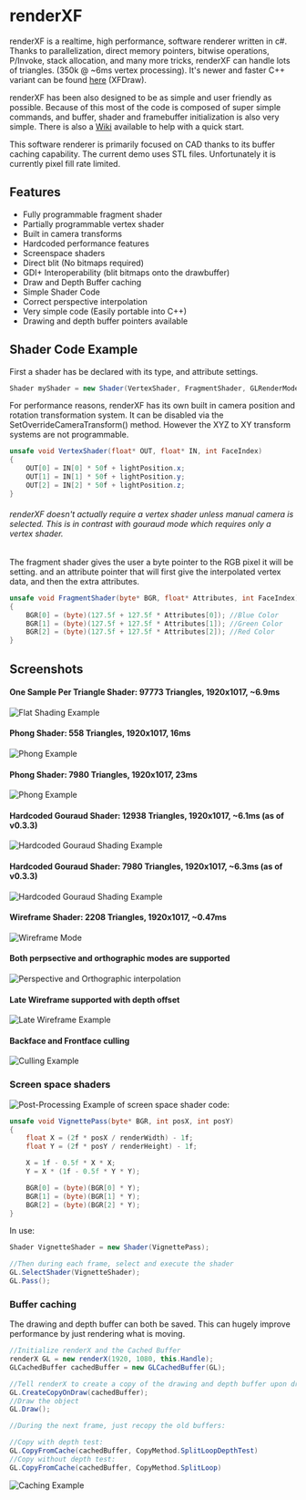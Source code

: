 # renderXF
renderXF is a realtime, high performance, software renderer written in c#. Thanks to parallelization, direct memory pointers, bitwise operations, P/Invoke, stack allocation, and many more tricks, renderXF can handle lots of triangles. (350k @ ~6ms vertex processing). It's newer and faster C++ variant can be found [here](https://github.com/theproadam/XFDraw) (XFDraw).


renderXF has been also designed to be as simple and user friendly as possible. Because of this most of the code is composed of super simple commands, and buffer, shader and framebuffer initialization is also very simple. There is also a [Wiki](https://github.com/theproadam/renderXF/wiki) available to help with a quick start.


This software renderer is primarily focused on CAD thanks to its buffer caching capability. The current demo uses STL files. Unfortunately it is currently pixel fill rate limited. <br/>

## Features
- Fully programmable fragment shader
- Partially programmable vertex shader
- Built in camera transforms
- Hardcoded performance features
- Screenspace shaders
- Direct blit (No bitmaps required)
- GDI+ Interoperability (blit bitmaps onto the drawbuffer)
- Draw and Depth Buffer caching
- Simple Shader Code
- Correct perspective interpolation
- Very simple code (Easily portable into C++)
- Drawing and depth buffer pointers available

## Shader Code Example
First a shader has be declared with its type, and attribute settings.
```c#
Shader myShader = new Shader(VertexShader, FragmentShader, GLRenderMode.Line, GLExtraAttributeData.None);

```
For performance reasons, renderXF has its own built in camera position and rotation transformation system. It can be disabled via the SetOverrideCameraTransform() method. However the XYZ to XY transform systems are not programmable.

```c#
unsafe void VertexShader(float* OUT, float* IN, int FaceIndex)
{
    OUT[0] = IN[0] * 50f + lightPosition.x;
    OUT[1] = IN[1] * 50f + lightPosition.y;
    OUT[2] = IN[2] * 50f + lightPosition.z;
}
```
###### renderXF doesn't actually require a vertex shader unless manual camera is selected. This is in contrast with gouraud mode which requires only a vertex shader.

The fragment shader gives the user a byte pointer to the RGB pixel it will be setting. and an attribute pointer that will first give the interpolated vertex data, and then the extra attributes.
```c#
unsafe void FragmentShader(byte* BGR, float* Attributes, int FaceIndex)
{
    BGR[0] = (byte)(127.5f + 127.5f * Attributes[0]); //Blue Color
    BGR[1] = (byte)(127.5f + 127.5f * Attributes[1]); //Green Color
    BGR[2] = (byte)(127.5f + 127.5f * Attributes[2]); //Red Color
}
```

## Screenshots
#### One Sample Per Triangle Shader: 97773 Triangles, 1920x1017, ~6.9ms
![Flat Shading Example](https://i.imgur.com/XeEbYci.png)

#### Phong Shader: 558 Triangles, 1920x1017, 16ms
![Phong Example](https://i.imgur.com/QPBYM0s.png)

#### Phong Shader: 7980 Triangles, 1920x1017, 23ms
![Phong Example](https://i.imgur.com/4YiKSkv.png)

#### Hardcoded Gouraud Shader: 12938 Triangles, 1920x1017, ~6.1ms (as of v0.3.3)
![Hardcoded Gouraud Shading Example](https://i.imgur.com/8g3ieII.png) 

#### Hardcoded Gouraud Shader: 7980 Triangles, 1920x1017, ~6.3ms (as of v0.3.3)
![Hardcoded Gouraud Shading Example](https://i.imgur.com/2nbCUOs.png)

#### Wireframe Shader: 2208 Triangles, 1920x1017, ~0.47ms
![Wireframe Mode](https://i.imgur.com/QB98IEo.png) 

#### Both perpsective and orthographic modes are supported
![Perspective and Orthographic interpolation](https://i.imgur.com/4SR1Qtx.gif)

#### Late Wireframe supported with depth offset
![Late Wireframe Example](https://i.imgur.com/5t9iNZn.png)

#### Backface and Frontface culling
![Culling Example](https://i.imgur.com/I6QNBsm.png)

### Screen space shaders
![Post-Processing](https://i.imgur.com/cNpguJJ.png)
Example of screen space shader code:
```c#
unsafe void VignettePass(byte* BGR, int posX, int posY)
{
    float X = (2f * posX / renderWidth) - 1f;
    float Y = (2f * posY / renderHeight) - 1f;

    X = 1f - 0.5f * X * X;
    Y = X * (1f - 0.5f * Y * Y);

    BGR[0] = (byte)(BGR[0] * Y);
    BGR[1] = (byte)(BGR[1] * Y);
    BGR[2] = (byte)(BGR[2] * Y);
}
```
In use:
```c#
Shader VignetteShader = new Shader(VignettePass);

//Then during each frame, select and execute the shader
GL.SelectShader(VignetteShader);
GL.Pass();
```

### Buffer caching
The drawing and depth buffer can both be saved. This can hugely improve performance by just rendering what is moving.
```c#
//Initialize renderX and the Cached Buffer
renderX GL = new renderX(1920, 1080, this.Handle);
GLCachedBuffer cachedBuffer = new GLCachedBuffer(GL);

//Tell renderX to create a copy of the drawing and depth buffer upon draw
GL.CreateCopyOnDraw(cachedBuffer);
//Draw the object
GL.Draw();

//During the next frame, just recopy the old buffers:

//Copy with depth test:
GL.CopyFromCache(cachedBuffer, CopyMethod.SplitLoopDepthTest)
//Copy without depth test:
GL.CopyFromCache(cachedBuffer, CopyMethod.SplitLoop)
```

![Caching Example](https://i.imgur.com/2y0COTs.png)
